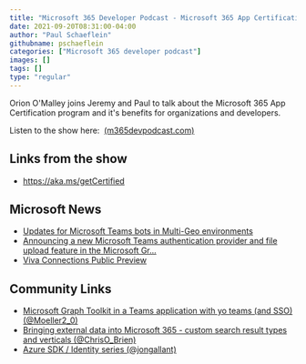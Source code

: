 ```yaml
---
title: "Microsoft 365 Developer Podcast - Microsoft 365 App Certification with Orion O'Malley"
date: 2021-09-20T08:31:00-04:00
author: "Paul Schaeflein"
githubname: pschaeflein
categories: ["Microsoft 365 developer podcast"]
images: []
tags: []
type: "regular"
---
```


Orion O'Malley joins Jeremy and Paul to talk about the Microsoft 365
App Certification program and it's benefits for organizations and
developers.

Listen to the show here: 
[(m365devpodcast.com)](https://www.m365devpodcast.com/e/)

## Links from the show

-   <https://aka.ms/getCertified>

## Microsoft News 

-   [Updates for Microsoft Teams bots in Multi-Geo
    environments](https://developer.microsoft.com/graph/blogs/updates-for-microsoft-teams-bots-in-multi-geo-environments/?WT.mc_id=M365-MVP-4025164)
-   [Announcing a new Microsoft Teams authentication provider and file
    upload feature in the Microsoft
    Gr\...](https://developer.microsoft.com/graph/blogs/announcing-a-new-microsoft-teams-authentication-provider-and-file-upload-feature-in-the-microsoft-graph-toolkit/?WT.mc_id=M365-MVP-4025164)
-   [Viva Connections Public
    Preview](https://techcommunity.microsoft.com/t5/microsoft-viva-blog/viva-connections-public-preview/ba-p/2730869?WT.mc_id=M365-MVP-4025164)

## Community Links 

-   [Microsoft Graph Toolkit in a Teams application with yo teams (and
    SSO)
    (@Moeller2_0)](https://mmsharepoint.wordpress.com/2021/09/01/microsoft-graph-toolkit-in-a-teams-application-with-yo-teams-and-sso/)
-   [Bringing external data into Microsoft 365 - custom search result
    types and verticals
    (@ChrisO_Brien)](https://www.sharepointnutsandbolts.com/2021/09/Microsoft-365-custom-search-vertical-result-type.html)
-   [Azure SDK / Identity series
    (@jongallant)](https://blog.jongallant.com/tags/azure-identity/)
